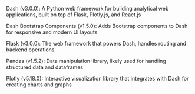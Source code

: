 Dash (v3.0.0): A Python web framework for building analytical web applications, built on top of Flask, Plotly.js, and React.js

Dash Bootstrap Components (v1.5.0): Adds Bootstrap components to Dash for responsive and modern UI layouts

Flask (v3.0.0): The web framework that powers Dash, handles routing and backend operations

Pandas (v1.5.2): Data manipulation library, likely used for handling structured data and dataframes

Plotly (v5.18.0): Interactive visualization library that integrates with Dash for creating charts and graphs
